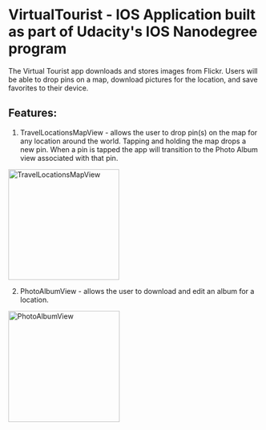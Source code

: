 # VirtualTourist - IOS Application built as part of Udacity's IOS Nanodegree program

The Virtual Tourist app downloads and stores images from Flickr. Users will be able to drop pins on a map, download pictures for the location, and save favorites to their device.

## Features:

1) TravelLocationsMapView - allows the user to drop pin(s) on the map for any location around the world. Tapping and holding the map drops a new pin. When a pin is tapped the app will transition to the Photo Album view associated with that pin.

<img width="221" alt="TravelLocationsMapView" src="https://user-images.githubusercontent.com/35928028/60674626-83591c80-9e48-11e9-8d52-0977c69c453e.png">

2) PhotoAlbumView - allows the user to download and edit an album for a location.

<img width="222" alt="PhotoAlbumView" src="https://user-images.githubusercontent.com/35928028/60674895-2ad64f00-9e49-11e9-97fb-70c502a85b98.png">


